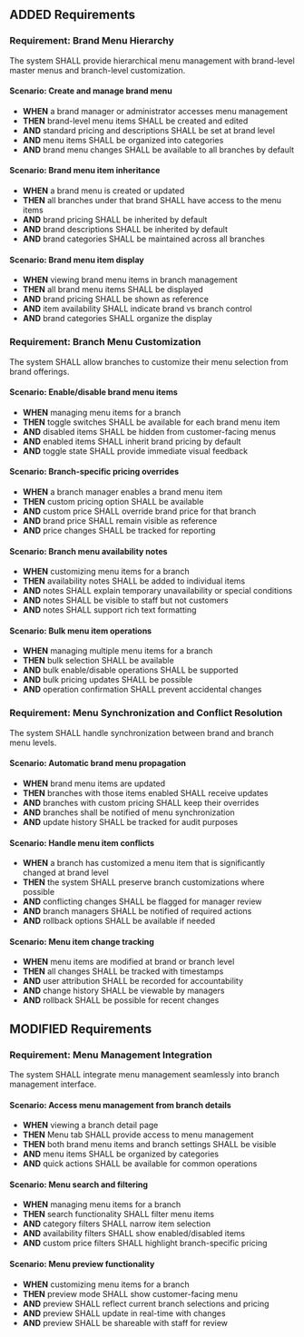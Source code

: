 ## ADDED Requirements
### Requirement: Brand Menu Hierarchy
The system SHALL provide hierarchical menu management with brand-level master menus and branch-level customization.

#### Scenario: Create and manage brand menu
- **WHEN** a brand manager or administrator accesses menu management
- **THEN** brand-level menu items SHALL be created and edited
- **AND** standard pricing and descriptions SHALL be set at brand level
- **AND** menu items SHALL be organized into categories
- **AND** brand menu changes SHALL be available to all branches by default

#### Scenario: Brand menu item inheritance
- **WHEN** a brand menu is created or updated
- **THEN** all branches under that brand SHALL have access to the menu items
- **AND** brand pricing SHALL be inherited by default
- **AND** brand descriptions SHALL be inherited by default
- **AND** brand categories SHALL be maintained across all branches

#### Scenario: Brand menu item display
- **WHEN** viewing brand menu items in branch management
- **THEN** all brand menu items SHALL be displayed
- **AND** brand pricing SHALL be shown as reference
- **AND** item availability SHALL indicate brand vs branch control
- **AND** brand categories SHALL organize the display

### Requirement: Branch Menu Customization
The system SHALL allow branches to customize their menu selection from brand offerings.

#### Scenario: Enable/disable brand menu items
- **WHEN** managing menu items for a branch
- **THEN** toggle switches SHALL be available for each brand menu item
- **AND** disabled items SHALL be hidden from customer-facing menus
- **AND** enabled items SHALL inherit brand pricing by default
- **AND** toggle state SHALL provide immediate visual feedback

#### Scenario: Branch-specific pricing overrides
- **WHEN** a branch manager enables a brand menu item
- **THEN** custom pricing option SHALL be available
- **AND** custom price SHALL override brand price for that branch
- **AND** brand price SHALL remain visible as reference
- **AND** price changes SHALL be tracked for reporting

#### Scenario: Branch menu availability notes
- **WHEN** customizing menu items for a branch
- **THEN** availability notes SHALL be added to individual items
- **AND** notes SHALL explain temporary unavailability or special conditions
- **AND** notes SHALL be visible to staff but not customers
- **AND** notes SHALL support rich text formatting

#### Scenario: Bulk menu item operations
- **WHEN** managing multiple menu items for a branch
- **THEN** bulk selection SHALL be available
- **AND** bulk enable/disable operations SHALL be supported
- **AND** bulk pricing updates SHALL be possible
- **AND** operation confirmation SHALL prevent accidental changes

### Requirement: Menu Synchronization and Conflict Resolution
The system SHALL handle synchronization between brand and branch menu levels.

#### Scenario: Automatic brand menu propagation
- **WHEN** brand menu items are updated
- **THEN** branches with those items enabled SHALL receive updates
- **AND** branches with custom pricing SHALL keep their overrides
- **AND** branches shall be notified of menu synchronization
- **AND** update history SHALL be tracked for audit purposes

#### Scenario: Handle menu item conflicts
- **WHEN** a branch has customized a menu item that is significantly changed at brand level
- **THEN** the system SHALL preserve branch customizations where possible
- **AND** conflicting changes SHALL be flagged for manager review
- **AND** branch managers SHALL be notified of required actions
- **AND** rollback options SHALL be available if needed

#### Scenario: Menu item change tracking
- **WHEN** menu items are modified at brand or branch level
- **THEN** all changes SHALL be tracked with timestamps
- **AND** user attribution SHALL be recorded for accountability
- **AND** change history SHALL be viewable by managers
- **AND** rollback SHALL be possible for recent changes

## MODIFIED Requirements
### Requirement: Menu Management Integration
The system SHALL integrate menu management seamlessly into branch management interface.

#### Scenario: Access menu management from branch details
- **WHEN** viewing a branch detail page
- **THEN** Menu tab SHALL provide access to menu management
- **THEN** both brand menu items and branch settings SHALL be visible
- **AND** menu items SHALL be organized by categories
- **AND** quick actions SHALL be available for common operations

#### Scenario: Menu search and filtering
- **WHEN** managing menu items for a branch
- **THEN** search functionality SHALL filter menu items
- **AND** category filters SHALL narrow item selection
- **AND** availability filters SHALL show enabled/disabled items
- **AND** custom price filters SHALL highlight branch-specific pricing

#### Scenario: Menu preview functionality
- **WHEN** customizing menu items for a branch
- **THEN** preview mode SHALL show customer-facing menu
- **AND** preview SHALL reflect current branch selections and pricing
- **AND** preview SHALL update in real-time with changes
- **AND** preview SHALL be shareable with staff for review
